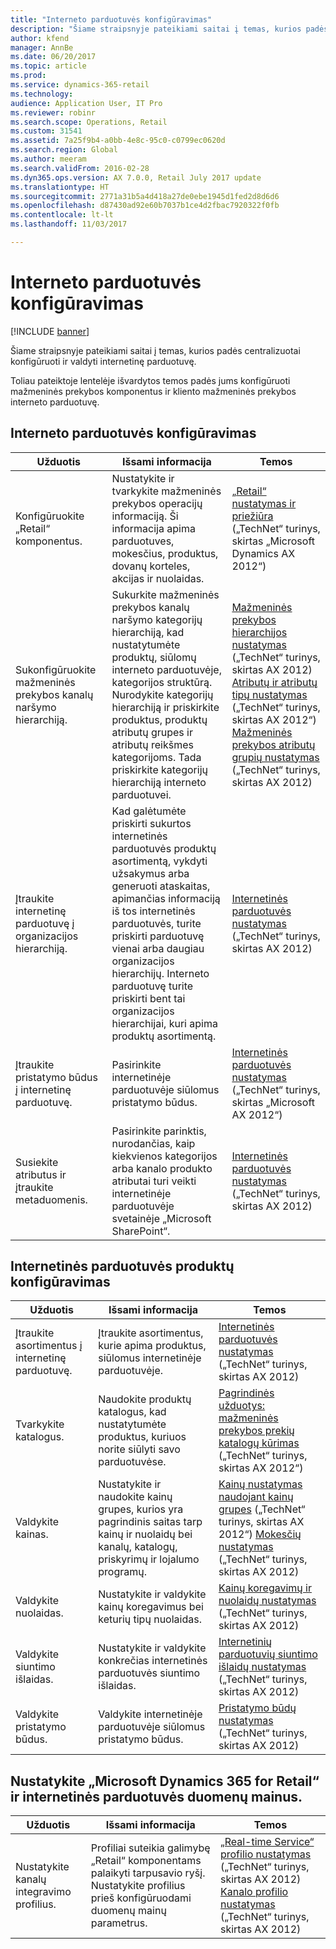 ```yaml
---
title: "Interneto parduotuvės konfigūravimas"
description: "Šiame straipsnyje pateikiami saitai į temas, kurios padės centralizuotai konfigūruoti ir valdyti internetinę parduotuvę."
author: kfend
manager: AnnBe
ms.date: 06/20/2017
ms.topic: article
ms.prod: 
ms.service: dynamics-365-retail
ms.technology: 
audience: Application User, IT Pro
ms.reviewer: robinr
ms.search.scope: Operations, Retail
ms.custom: 31541
ms.assetid: 7a25f9b4-a0bb-4e8c-95c0-c0799ec0620d
ms.search.region: Global
ms.author: meeram
ms.search.validFrom: 2016-02-28
ms.dyn365.ops.version: AX 7.0.0, Retail July 2017 update
ms.translationtype: HT
ms.sourcegitcommit: 2771a31b5a4d418a27de0ebe1945d1fed2d8d6d6
ms.openlocfilehash: d87430ad92e60b7037b1ce4d2fbac7920322f0fb
ms.contentlocale: lt-lt
ms.lasthandoff: 11/03/2017

---
```


# <a name="configure-an-online-store"></a>Interneto parduotuvės konfigūravimas

[!INCLUDE [banner](../includes/banner.md)]

Šiame straipsnyje pateikiami saitai į temas, kurios padės centralizuotai konfigūruoti ir valdyti internetinę parduotuvę.

Toliau pateiktoje lentelėje išvardytos temos padės jums konfigūruoti mažmeninės prekybos komponentus ir kliento mažmeninės prekybos interneto parduotuvę.

## <a name="configure-an-online-store"></a>Interneto parduotuvės konfigūravimas

| Užduotis                                                | Išsami informacija                                                                                                                                                                                                                                                                                                                                                   | Temos                                                                                                                                                                                                                                                                                                                                                                                                                                   |
|-----------------------------------------------------|-----------------------------------------------------------------------------------------------------------------------------------------------------------------------------------------------------------------------------------------------------------------------------------------------------------------------------------------------------------|------------------------------------------------------------------------------------------------------------------------------------------------------------------------------------------------------------------------------------------------------------------------------------------------------------------------------------------------------------------------------------------------------------------------------------------|
| Konfigūruokite „Retail“ komponentus.                        | Nustatykite ir tvarkykite mažmeninės prekybos operacijų informaciją. Ši informacija apima parduotuves, mokesčius, produktus, dovanų korteles, akcijas ir nuolaidas.                                                                                                                                                                                                          | [„Retail“ nustatymas ir priežiūra](https://technet.microsoft.com/en-us/library/hh597201.aspx) („TechNet“ turinys, skirtas „Microsoft Dynamics AX 2012“)                                                                                                                                                                                                                                                                                          |
| Sukonfigūruokite mažmeninės prekybos kanalų naršymo hierarchiją.    | Sukurkite mažmeninės prekybos kanalų naršymo kategorijų hierarchiją, kad nustatytumėte produktų, siūlomų interneto parduotuvėje, kategorijos struktūrą. Nurodykite kategorijų hierarchiją ir priskirkite produktus, produktų atributų grupes ir atributų reikšmes kategorijoms. Tada priskirkite kategorijų hierarchiją interneto parduotuvei.                            | [Mažmeninės prekybos hierarchijos nustatymas](https://technet.microsoft.com/en-us/library/hh580593.aspx) („TechNet“ turinys, skirtas AX 2012) [Atributų ir atributų tipų nustatymas](https://technet.microsoft.com/en-us/library/hh227548.aspx) („TechNet“ turinys, skirtas AX 2012“) [Mažmeninės prekybos atributų grupių nustatymas](https://technet.microsoft.com/en-us/library/jj728713.aspx) („TechNet“ turinys, skirtas AX 2012) |
| Įtraukite internetinę parduotuvę į organizacijos hierarchiją. | Kad galėtumėte priskirti sukurtos internetinės parduotuvės produktų asortimentą, vykdyti užsakymus arba generuoti ataskaitas, apimančias informaciją iš tos internetinės parduotuvės, turite priskirti parduotuvę vienai arba daugiau organizacijos hierarchijų. Interneto parduotuvę turite priskirti bent tai organizacijos hierarchijai, kuri apima produktų asortimentą. | [Internetinės parduotuvės nustatymas](https://technet.microsoft.com/en-us/library/jj682095.aspx) („TechNet“ turinys, skirtas AX 2012)                                                                                                                                                                                                                                                                                                     |
| Įtraukite pristatymo būdus į internetinę parduotuvę.          | Pasirinkite internetinėje parduotuvėje siūlomus pristatymo būdus.                                                                                                                                                                                                                                                                                                 | [Internetinės parduotuvės nustatymas](https://technet.microsoft.com/en-us/library/jj682095.aspx) („TechNet“ turinys, skirtas „Microsoft AX 2012“)                                                                                                                                                                                                                                                                                                     |
| Susiekite atributus ir įtraukite metaduomenis.                   | Pasirinkite parinktis, nurodančias, kaip kiekvienos kategorijos arba kanalo produkto atributai turi veikti internetinėje parduotuvėje svetainėje „Microsoft SharePoint“.                                                                                                                                                                                              | [Internetinės parduotuvės nustatymas](https://technet.microsoft.com/en-us/library/jj682095.aspx) („TechNet“ turinys, skirtas AX 2012)                                                                                                                                                                                                                                                                                                     |

## <a name="configure-online-store-products"></a>Internetinės parduotuvės produktų konfigūravimas

| Užduotis                                 | Išsami informacija                                                                                                                                           | Temos                                                                                                                                                                                                                                                                            |
|--------------------------------------|---------------------------------------------------------------------------------------------------------------------------------------------------|-----------------------------------------------------------------------------------------------------------------------------------------------------------------------------------------------------------------------------------------------------------------------------------|
| Įtraukite asortimentus į internetinę parduotuvę. | Įtraukite asortimentus, kurie apima produktus, siūlomus internetinėje parduotuvėje.                                                                  | [Internetinės parduotuvės nustatymas](https://technet.microsoft.com/en-us/library/jj682095.aspx) („TechNet“ turinys, skirtas AX 2012)                                                                                                                                              |
| Tvarkykite katalogus.                     | Naudokite produktų katalogus, kad nustatytumėte produktus, kuriuos norite siūlyti savo parduotuvėse.                                                              | [Pagrindinės užduotys: mažmeninės prekybos prekių katalogų kūrimas](https://technet.microsoft.com/en-us/library/jj728712.aspx) („TechNet“ turinys, skirtas AX 2012“)                                                                                                                           |
| Valdykite kainas.                       | Nustatykite ir naudokite kainų grupes, kurios yra pagrindinis saitas tarp kainų ir nuolaidų bei kanalų, katalogų, priskyrimų ir lojalumo programų. | [Kainų nustatymas naudojant kainų grupes](https://technet.microsoft.com/en-us/library/hh597169.aspx) („TechNet“ turinys, skirtas AX 2012“) [Mokesčių nustatymas](https://technet.microsoft.com/en-us/library/hh580571.aspx) („TechNet“ turinys, skirtas AX 2012) |
| Valdykite nuolaidas.                    | Nustatykite ir valdykite kainų koregavimus bei keturių tipų nuolaidas.                                                                                  | [Kainų koregavimų ir nuolaidų nustatymas](https://technet.microsoft.com/en-us/library/hh597114.aspx) („TechNet“ turinys, skirtas AX 2012)                                                                                                                          |
| Valdykite siuntimo išlaidas.             | Nustatykite ir valdykite konkrečias internetinės parduotuvės siuntimo išlaidas.                                                                     | [Internetinių parduotuvių siuntimo išlaidų nustatymas](https://technet.microsoft.com/en-us/library/jj728714.aspx) („TechNet“ turinys, skirtas AX 2012)                                                                                                                           |
| Valdykite pristatymo būdus.            | Valdykite internetinėje parduotuvėje siūlomus pristatymo būdus.                                                                                        | [Pristatymo būdų nustatymas](https://technet.microsoft.com/en-us/library/jj728719.aspx) („TechNet“ turinys, skirtas AX 2012)                                                                                                                                            |

## <a name="set-up-data-exchange-between-microsoft-dynamics-365-for-retail-and-the-online-store"></a>Nustatykite „Microsoft Dynamics 365 for Retail“ ir internetinės parduotuvės duomenų mainus.

| Užduotis                                 | Išsami informacija                                                                                                                               | Temos                                                                                                                                                                                                                                                                                  |
|--------------------------------------|---------------------------------------------------------------------------------------------------------------------------------------|-----------------------------------------------------------------------------------------------------------------------------------------------------------------------------------------------------------------------------------------------------------------------------------------|
| Nustatykite kanalų integravimo profilius. | Profiliai suteikia galimybę „Retail“ komponentams palaikyti tarpusavio ryšį. Nustatykite profilius prieš konfigūruodami duomenų mainų parametrus. | [„Real-time Service“ profilio nustatymas](https://technet.microsoft.com/en-us/library/hh580631.aspx) („TechNet“ turinys, skirtas AX 2012) [Kanalo profilio nustatymas](https://technet.microsoft.com/en-us/library/jj677402.aspx) („TechNet“ turinys, skirtas AX 2012) |






